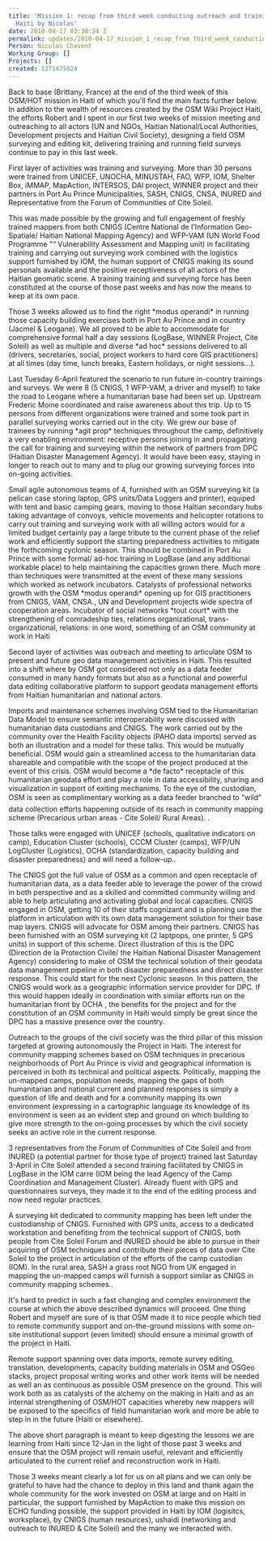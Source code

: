 ```yaml
---
title: 'Mission 1: recap from third week conducting outreach and training on OSM in
  Haiti by Nicolas'
date: 2010-04-17 03:30:24 Z
permalink: updates/2010-04-17_mission_1_recap_from_third_week_conducting_outreach_and_training_on_osm_in_haiti
Person: Nicolas Chavent
Working Group: []
Projects: []
created: 1271475024
---
```


<p>Back to base (Brittany, France) at the end of the third week of this OSM/HOT mission in Haiti of which you'll find the main facts further below. In addition to the wealth of resources created by the OSM Wiki Project Haiti, the efforts Robert and I spent in our first two weeks of mission meeting and outreaching to all actors (UN and NGOs, Haitian National/Local Authorities, Development projects and Haitian Civil Society), designing a field OSM surveying and editing kit, delivering training and running field surveys continue to pay in this last week.</p><p>First layer of activities was training and surveying. More than 30 persons were trained from UNICEF, UNOCHA, MINUSTAH, FAO, WFP, IOM, Shelter Box, iMMAP, MapAction, INTERSOS, DAI project, WINNER project and their partners in Port Au Prince Municipalities, SASH, CNIGS, CNSA, INURED and Representative from the Forum of Communities of Cite Soleil.</p><p>This was made possible by the growing and full engagement of freshly trained mappers from both CNIGS (Centre National de l'Information Geo-Spatiale/ Haitian National Mapping Agency) and WFP-VAM (UN World Food Programme "“ Vulnerability Assessment and Mapping unit) in facilitating training and carrying out surveying work combined with the logistics support furnished by IOM, the human support of CNIGS making its sound personals available and the positive receptiveness of all actors of the Haitian geomatic scene. A training training and surveying force has been constituted at the course of those past weeks and has now the means to keep at its own pace.</p><p>Those 3 weeks allowed us to find the right *modus operandi* in running those capacity building exercises both in Port Au Prince and in country (Jacmel &amp; Leogane). We all proved to be able to accommodate for comprehensive formal half a day sessions (LogBase, WINNER Project, Cite Soleil) as well as multiple and diverse *ad hoc* sessions delivered to all (drivers, secretaries, social, project workers to hard core GIS practitioners) at all times (day time, lunch breaks, Eastern holidays, or night sessions...).</p><p>Last Tuesday 6-April featured the scenario to run future in-country trainings and surveys. We were 8 (5 CNIGS, 1 WFP-VAM, a driver and myself) to take the road to Leogane where a humanitarian base had been set up. Upstream Frederic Moine coordinated and raise awareness about this trip. Up to 15 persons from different organizations were trained and some took part in parallel surveying works carried out in the city. We grew our base of trainees by running *agit prop* techniques throughout the camp, definitively a very enabling environment: receptive persons joining in and propagating the call for training and surveying within the network of partners from DPC (Haitian Disaster Management Agency). It would have been easy, staying in longer to reach out to many and to plug our growing surveying forces into on-going activities.</p><p>Small agile autonomous teams of 4, furnished with an OSM surveying kit (a pelican case storing laptop, GPS units/Data Loggers and printer), equiped with tent and basic camping gears, moving to those Haitian secondary hubs taking advantage of convoys, vehicle movements and helicopter rotations to carry out training and surveying work with all willing actors would for a limited budget certainly pay a large tribute to the current phase of the relief work and efficiently support the starting preparedness activities to mitigate the forthcoming cyclonic season. This should be combined in Port Au Prince with some formal/ ad-hoc training in LogBase (and any additional workable place) to help maintaining the capacities grown there. Much more than techniques were transmitted at the event of these many sessions which worked as network incubators. Catalysts of professional networks growth with the OSM *modus operandi* opening up for GIS practitioners from CNIGS, VAM, CNSA., UN and Development projects wide spectra of cooperation areas. Incubator of social networks *tout court* with the strengthening of comradeship ties, relations organizational, trans-organizational, relations: in one word, something of an OSM community at work in Haiti</p><p>Second layer of activities was outreach and meeting to articulate OSM to present and future geo data management activities in Haiti. This resulted into a shift where by OSM got considered not only as a data feeder consumed in many handy formats but also as a functional and powerful data editing collaborative platform to support geodata management efforts from Haitian humanitarian and national actors.</p><p>Imports and maintenance schemes involving OSM tied to the Humanitarian Data Model to ensure semantic interoperability were discussed with humanitarian data custodians and CNIGS. The work carried out by the community over the Health Facility objects (PAHO data imports) served as both an illustration and a model for these talks. This would be mutually beneficial. OSM would gain a streamlined access to the humanitarian data shareable and compatible with the scope of the project produced at the event of this crisis. OSM would become a *de facto* receptacle of this humanitarian geodata effort and play a role in data accessibility, sharing and visualization in support of exiting mechanims. To the eye of the custodian, OSM is seen as complimentary working as a data feeder branched to "wild" data collection efforts happening outside of its reach in community mapping scheme (Precarious urban areas - Cite Soleil/ Rural Areas). .</p><p>Those talks were engaged with UNICEF (schools, qualitative indicators on camp), Education Cluster (schools), CCCM Cluster (camps), WFP/UN LogCluster (Logistics), OCHA (standardization, capacity building and disaster preparedness) and will need a follow-up..</p><p>The CNIGS got the full value of OSM as a common and open receptacle of humanitarian data, as a data feeder able to leverage the power of the crowd in both perspective and as a skilled and committed community willing and able to help articulating and activating global and local capacities. CNIGS engaged in OSM, getting 10 of their staffs cognizant and is planning use the platform in articulation with its own data management solution for their base map layers. CNIGS will advocate for OSM among their partners. CNIGS has been furnished with an OSM surveying kit (2 laptpops, one printer, 5 GPS units) in support of this scheme. Direct illustration of this is the DPC (Direction de la Protection Civile/ the Haitian National Disaster Management Agency) considering to make of OSM the technical solution of their geodata data management pipeline in both disaster preparedness and direct disaster response. This could start for the next Cyclonic season. In this pattern, the CNIGS would work as a geographic information service provider for DPC. If this would happen ideally in coordination with similar efforts run on the humanitarian front by OCHA , the benefits for the project and for the constitution of an OSM community in Haiti would simply be great since the DPC has a massive presence over the country.</p><p>Outreach to the groups of the civil society was the third pillar of this mission targeted at growing autonomously the Project in Haiti. The interest for community mapping schemes based on OSM techniques in precarious neighborhoods of Port Au Prince is vivid and geographical information is perceived in both its technical and political aspects. Politically, mapping the un-mapped camps, population needs, mapping the gaps of both humanitarian and national current and planned responses is simply a question of life and death and for a community mapping its own environment (expressing in a cartographic language its knowledge of its environment is seen as an evident step and ground on which building to give more strength to the on-going processes by which the civil society seeks an active role in the current response.</p><p>3 representatives from the Forum of Communities of Cite Soleil and from INURED (a potential partner for those type of project) trained last Saturday 3-April in Cite Soleil attended a second training facilitated by CNIGS in LogBase in the IOM carre (IOM being the lead Agency of the Camp Coordination and Management Cluster). Already fluent with GPS and questionnaires surveys, they made it to the end of the editing process and now need regular practices.</p><p>A surveying kit dedicated to community mapping has been left under the custodianship of CNIGS. Furnished with GPS units, access to a dedicated workstation and benefiting from the technical support of CNIGS, both people from Cite Soleil Forum and INURED should be able to pursue in their acquiring of OSM techniques and contribute their pieces of data over Cite Soleil to the project in articulation of the efforts of the camp custodian (IOM). In the rural area, SASH a grass root NGO from UK engaged in mapping the un-mapped camps will furnish a support similar as CNIGS in community mapping schemes..</p><p>It's hard to predict in such a fast changing and complex environment the course at which the above described dynamics will proceed. One thing Robert and myself are sure of is that OSM made it to nice people which tied to remote community support and on-the-ground missions with some on-site institutional support (even limited) should ensure a minimal growth of the project in Haiti.</p><p>Remote support spanning over data imports, remote survey editing, translation, developments, capacity building materials in OSM and OSGeo stacks, project proposal writing works and other work items will be needed as well an as continuous as possible OSM presence on the ground. This will work both as as catalysts of the alchemy on the making in Haiti and as an internal strengthening of OSM/HOT capacities whereby new mappers will be exposed to the specifics of field humanitarian work and more be able to step in in the future (Haiti or elsewhere).</p><p>The above short paragraph is meant to keep digesting the lessons we are learning from Haiti since 12-Jan in the light of those past 3 weeks and ensure that the OSM project will remain useful, relevant and efficiently articulated to the current relief and reconstruction work in Haiti.</p><p>Those 3 weeks meant clearly a lot for us on all plans and we can only be grateful to have had the chance to deploy in this land and thank again the whole community for the work invested on OSM at large and on Haiti in particular, the support furnished by MapAction to make this mission on ECHO funding possible, the support provided in Haiti by IOM (logisitcs, worksplace), by CNIGS (human resources), ushaidi (networking and outreach to INURED &amp; Cite Soleil) and the many we interacted with.</p>
